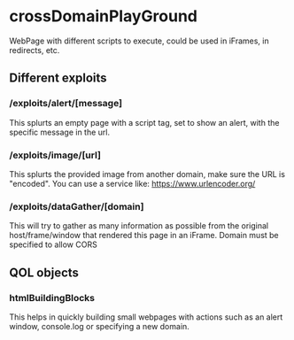 # crossDomainPlayGround
 WebPage with different scripts to execute, could be used in iFrames, in redirects, etc.

## Different exploits
 ### /exploits/alert/[message]
  This splurts an empty page with a script tag, set to show an alert, with the specific message in the url.
 ### /exploits/image/[url]
  This splurts the provided image from another domain, make sure the URL is "encoded". You can use a service like: https://www.urlencoder.org/
 ### /exploits/dataGather/[domain]
  This will try to gather as many information as possible from the original host/frame/window that rendered this page in an iFrame. Domain must be specified to allow CORS

## QOL objects
 ### htmlBuildingBlocks
  This helps in quickly building small webpages with actions such as an alert window, console.log or specifying a new domain.